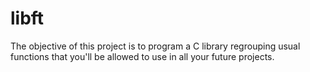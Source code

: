 # libft
The objective of this project is to program a C library regrouping usual functions that you'll be allowed to use in all your future projects.
